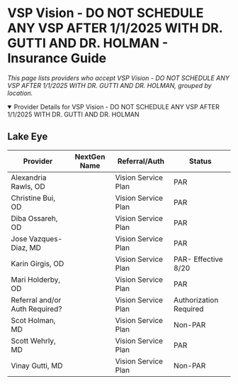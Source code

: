 # VSP Vision - DO NOT SCHEDULE ANY VSP AFTER 1/1/2025 WITH DR. GUTTI AND DR. HOLMAN - Insurance Guide

*This page lists providers who accept VSP Vision - DO NOT SCHEDULE ANY VSP AFTER 1/1/2025 WITH DR. GUTTI AND DR. HOLMAN, grouped by location.*

<details open><summary>Provider Details for VSP Vision - DO NOT SCHEDULE ANY VSP AFTER 1/1/2025 WITH DR. GUTTI AND DR. HOLMAN</summary>

## Lake Eye 

| Provider | NextGen Name | Referral/Auth | Status |
|----------|-------------|--------------|--------|
| Alexandria Rawls, OD |  | Vision Service Plan | PAR |
| Christine Bui, OD |  | Vision Service Plan | PAR |
| Diba Ossareh, OD |  | Vision Service Plan | PAR |
| Jose Vazques-Diaz, MD |  | Vision Service Plan | PAR |
| Karin Girgis, OD |  | Vision Service Plan | PAR- Effective 8/20 |
| Mari Holderby, OD |  | Vision Service Plan | PAR |
| Referral and/or Auth Required? |  | Vision Service Plan | Authorization Required |
| Scot Holman, MD |  | Vision Service Plan | Non-PAR |
| Scott Wehrly, MD |  | Vision Service Plan | PAR |
| Vinay Gutti, MD |  | Vision Service Plan | Non-PAR |

</details>

